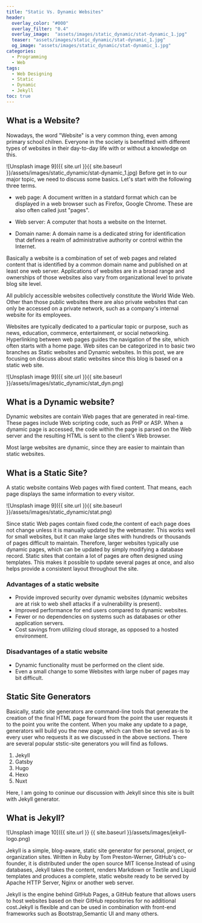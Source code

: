 ```yaml
---
title: "Static Vs. Dynamic Websites"
header:
  overlay_color: "#000"
  overlay_filter: "0.4"
  overlay_image:  "assets/images/static_dynamic/stat-dynamic_1.jpg"
  teaser: "assets/images/static_dynamic/stat-dynamic_1.jpg"
  og_image: "assets/images/static_dynamic/stat-dynamic_1.jpg"
categories:
  - Programming
  - Web
tags:
  - Web Designing
  - Static
  - Dynamic
  - Jekyll
toc: true
---
```

## What is a Website?
Nowadays, the word "Website" is a very common thing, even among primary school chilren. Everyone in the society is benefitted with different types of websites in their day-to-day life with or without a knowledge on this. 

![Unsplash image 9]({{ site.url }}{{ site.baseurl }}/assets/images/static_dynamic/stat-dynamic_1.jpg)
Before get in to our major topic, we need to discuss some basics. Let's start with the following three terms.

* web page: 
A document written in a statdard format which can be displayed in a web browser such as Firefox, Google Chrome.  These are also often called just "pages".

* Web server:
A computer that hosts a website on the Internet.

* Domain name:
A domain name is a dedicated string for identification that defines a realm of administrative authority or control within the Internet. 

Basically a website is a combination of set of web pages and related content that is identified by a common domain name and published on at least one web server. Applications of websites are in a broad range and ownerships of those websites also vary from organizational level to private blog site level.  

All publicly accessible websites collectively constitute the World Wide Web. Other than those public websites there are also private websites that can only be accessed on a private network, such as a company's internal website for its employees.

Websites are typically dedicated to a particular topic or purpose, such as news, education, commerce, entertainment, or social networking. Hyperlinking between web pages guides the navigation of the site, which often starts with a home page.
Web sites can be categorized in to basic two branches as Static websites and Dynamic websites. In this post, we are focusing on discuss about static websites since this blog is based on a static web site.    

![Unsplash image 9]({{ site.url }}{{ site.baseurl }}/assets/images/static_dynamic/stat_dyn.png)

## What is a Dynamic website?

Dynamic websites are  contain Web pages that are generated in real-time. These pages include Web scripting code, such as PHP or ASP. When a dynamic page is accessed, the code within the page is parsed on the Web server and the resulting HTML is sent to the client's Web browser.

Most large websites are dynamic, since they are easier to maintain than static websites.

## What is a Static Site?

A static website contains Web pages with fixed content. That means, each page displays the same information to every visitor.

![Unsplash image 9]({{ site.url }}{{ site.baseurl }}/assets/images/static_dynamic/stat.png)

Since static Web pages contain fixed code,the content of each page does not change unless it is manually updated by the webmaster. This works well for small websites, but it can make large sites with hundreds or thousands of pages difficult to maintain. Therefore, larger websites typically use dynamic pages, which can be updated by simply modifying a database record. Static sites that contain a lot of pages are often designed using templates. This makes it possible to update several pages at once, and also helps provide a consistent layout throughout the site.

### Advantages of a static website

- Provide improved security over dynamic websites (dynamic websites are at risk to web shell attacks if a vulnerability is present).
- Improved performance for end users compared to dynamic websites.
- Fewer or no dependencies on systems such as databases or other application servers.
- Cost savings from utilizing cloud storage, as opposed to a hosted environment.

### Disadvantages of a static website
- Dynamic functionality must be performed on the client side.
- Even a small change to some Websites with large nuber of pages may bit difficult.

## Static Site Generators

Basically, static site generators are command-line tools that generate the creation of the final HTML page forward from the point the user requests it to the point you write the content. When you make any update to a page, generators will build you the new page, which can then be served as-is to every user who requests it as we discussed in the above sections. There are several popular ststic-site generators you will find as follows.

1. Jekyll
2. Gatsby
3. Hugo
4. Hexo
5. Nuxt

Here, I am going to coninue our discussion with Jekyll since this site is built with Jekyll generator.

## What  is Jekyll?

![Unsplash image 10]({{ site.url }}
{{ site.baseurl }}/assets/images/jekyll-logo.png)

Jekyll is a simple, blog-aware, static site generator for personal, project, or organization sites. Written in Ruby by Tom Preston-Werner, GitHub's co-founder, it is distributed under the open source MIT license.Instead of using databases, Jekyll takes the content, renders Markdown or Textile and Liquid templates
and produces a complete, static website ready to be served by Apache HTTP Server, Nginx or another web server.

Jekyll is the engine behind GitHub Pages, a GitHub feature that allows users to host websites based on their GitHub repositories for no additional cost.Jekyll is flexible and can be used in combination with front-end frameworks such as Bootstrap,Semantic UI and many others.
